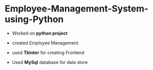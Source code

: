 # Employee-Management-System-using-Python

-  Worked on **python project**

-  created Employee Management

-  used **Tkinter** for creating Frontend 

-  Used **MySql** database for data store
